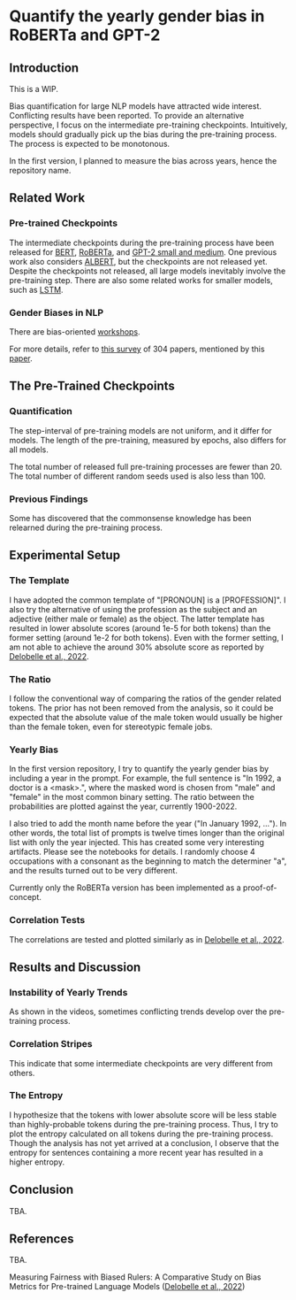# Quantify the yearly gender bias in RoBERTa and GPT-2

## Introduction

This is a WIP.

Bias quantification for large NLP models have attracted wide interest. Conflicting results have been reported. To provide an alternative perspective, I focus on the intermediate pre-training checkpoints. Intuitively, models should gradually pick up the bias during the pre-training process. The process is expected to be monotonous.

In the first version, I planned to measure the bias across years, hence the repository name.

## Related Work

### Pre-trained Checkpoints

The intermediate checkpoints during the pre-training process have been released for [BERT](https://openreview.net/pdf?id=K0E_F0gFDgA), [RoBERTa](https://aclanthology.org/2021.findings-emnlp.71.pdf), and [GPT-2 small and medium](https://crfm.stanford.edu/2021/08/26/mistral.html). One previous work also considers [ALBERT](https://aclanthology.org/2020.emnlp-main.553.pdf), but the checkpoints are not released yet. Despite the checkpoints not released, all large models inevitably involve the pre-training step. There are also some related works for smaller models, such as [LSTM](https://aclanthology.org/N19-1329.pdf).

### Gender Biases in NLP

There are bias-oriented [workshops](https://aclanthology.org/volumes/2022.gebnlp-1/). 

For more details, refer to [this survey](https://arxiv.org/abs/2112.14168) of 304 papers, mentioned by this [paper](https://aclanthology.org/2022.gebnlp-1.3.pdf).

## The Pre-Trained Checkpoints

### Quantification

The step-interval of pre-training models are not uniform, and it differ for models. The length of the pre-training, measured by epochs, also differs for all models.

The total number of released full pre-training processes are fewer than 20. The total number of different random seeds used is also less than 100.

### Previous Findings

Some has discovered that the commonsense knowledge has been relearned during the pre-training process.

## Experimental Setup

### The Template

I have adopted the common template of "[PRONOUN] is a [PROFESSION]". I also try the alternative of using the profession as the subject and an adjective (either male or female) as the object. The latter template has resulted in lower absolute scores (around 1e-5 for both tokens) than the former setting (around 1e-2 for both tokens). Even with the former setting, I am not able to achieve the around 30% absolute score as reported by [Delobelle et al., 2022](https://aclanthology.org/2022.naacl-main.122).

### The Ratio

I follow the conventional way of comparing the ratios of the gender related tokens. The prior has not been removed from the analysis, so it could be expected that the absolute value of the male token would usually be higher than the female token, even for stereotypic female jobs.

### Yearly Bias

In the first version repository, I try to quantify the yearly gender bias by including a year in the prompt. For example, the full sentence is "In 1992, a doctor is a \<mask\>.", where the masked word is chosen from "male" and "female" in the most common binary setting. The ratio between the probabilities are plotted against the year, currently 1900-2022. 

I also tried to add the month name before the year ("In January 1992, ..."). In other words, the total list of prompts is twelve times longer than the original list with only the year injected. This has created some very interesting artifacts. Please see the notebooks for details. I randomly choose 4 occupations with a consonant as the beginning to match the determiner "a", and the results turned out to be very different.

Currently only the RoBERTa version has been implemented as a proof-of-concept.

### Correlation Tests

The correlations are tested and plotted similarly as in [Delobelle et al., 2022](https://aclanthology.org/2022.naacl-main.122).

## Results and Discussion

### Instability of Yearly Trends

As shown in the videos, sometimes conflicting trends develop over the pre-training process. 

### Correlation Stripes

This indicate that some intermediate checkpoints are very different from others.

### The Entropy

I hypothesize that the tokens with lower absolute score will be less stable than highly-probable tokens during the pre-training process. Thus, I try to plot the entropy calculated on all tokens during the pre-training process. Though the analysis has not yet arrived at a conclusion, I observe that the entropy for sentences containing a more recent year has resulted in a higher entropy.

## Conclusion

TBA.

## References

TBA.

Measuring Fairness with Biased Rulers: A Comparative Study on Bias Metrics for Pre-trained Language Models ([Delobelle et al., 2022](https://aclanthology.org/2022.naacl-main.122))

